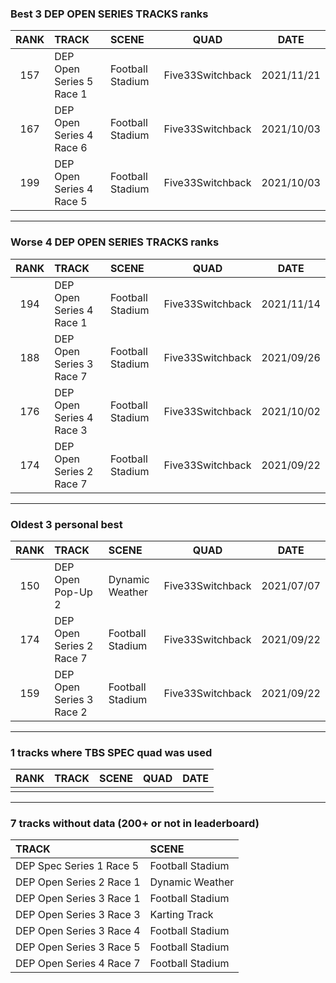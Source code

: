 ### Best 3 DEP OPEN SERIES TRACKS ranks
|RANK|TRACK|SCENE|QUAD|DATE|
|:---:|:---|:---|:---:|:---:|
|157|DEP Open Series 5 Race 1|Football Stadium|Five33Switchback|2021/11/21|
|167|DEP Open Series 4 Race 6|Football Stadium|Five33Switchback|2021/10/03|
|199|DEP Open Series 4 Race 5|Football Stadium|Five33Switchback|2021/10/03|
---
### Worse 4 DEP OPEN SERIES TRACKS ranks
|RANK|TRACK|SCENE|QUAD|DATE|
|:---:|:---|:---|:---:|:---:|
|194|DEP Open Series 4 Race 1|Football Stadium|Five33Switchback|2021/11/14|
|188|DEP Open Series 3 Race 7|Football Stadium|Five33Switchback|2021/09/26|
|176|DEP Open Series 4 Race 3|Football Stadium|Five33Switchback|2021/10/02|
|174|DEP Open Series 2 Race 7|Football Stadium|Five33Switchback|2021/09/22|
---
### Oldest 3 personal best
|RANK|TRACK|SCENE|QUAD|DATE|
|:---:|:---|:---|:---:|:---:|
|150|DEP Open Pop-Up 2|Dynamic Weather|Five33Switchback|2021/07/07|
|174|DEP Open Series 2 Race 7|Football Stadium|Five33Switchback|2021/09/22|
|159|DEP Open Series 3 Race 2|Football Stadium|Five33Switchback|2021/09/22|
---
### 1 tracks where TBS SPEC quad was used
|RANK|TRACK|SCENE|QUAD|DATE|
|:---:|:---|:---|:---:|:---:|
||||||
---
### 7 tracks without data (200+ or not in leaderboard)
|TRACK|SCENE|
|:---|:---|
|DEP Spec Series 1 Race 5|Football Stadium|
|DEP Open Series 2 Race 1|Dynamic Weather|
|DEP Open Series 3 Race 1|Football Stadium|
|DEP Open Series 3 Race 3|Karting Track|
|DEP Open Series 3 Race 4|Football Stadium|
|DEP Open Series 3 Race 5|Football Stadium|
|DEP Open Series 4 Race 7|Football Stadium|
